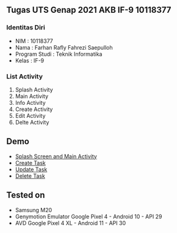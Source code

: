 ## Tugas UTS Genap 2021 AKB IF-9 10118377

### Identitas Diri
- NIM : 10118377
- Nama : Farhan Rafly Fahrezi Saepulloh
- Program Studi : Teknik Informatika
- Kelas : IF-9

### List Activity
1. Splash Activity
2. Main Activity
3. Info Activity
4. Create Activity
5. Edit Activity
6. Delte Activity

## Demo
- [Splash Screen and Main Activity](https://firebasestorage.googleapis.com/v0/b/data-center-production.appspot.com/o/random%2FMain.mp4?alt=media&token=95fac4f8-80b3-4d78-a7a4-4e610f024209)
- [Create Task](https://firebasestorage.googleapis.com/v0/b/data-center-production.appspot.com/o/random%2FCreate.mp4?alt=media&token=2592dfc4-9cf1-4eeb-936f-0ac2dbe210ae)
- [Update Task](https://firebasestorage.googleapis.com/v0/b/data-center-production.appspot.com/o/random%2FEdit.mp4?alt=media&token=d538a65b-01f6-42e9-890b-0f05ca72c7eb)
- [Delete Task](https://firebasestorage.googleapis.com/v0/b/data-center-production.appspot.com/o/random%2FDelete.mp4?alt=media&token=ff4e2697-e492-4ad5-9f25-b13ad62907dc)

## Tested on
- Samsung M20
- Genymotion Emulator Google Pixel 4 - Android 10 - API 29
- AVD Google Pixel 4 XL -  Android 11 - API 30